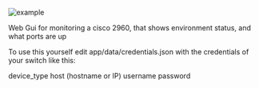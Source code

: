 
![example](https://github.com/JA-Marshall/Cisco2960-Flask-Web-GUI-/assets/9871373/5109eca2-8058-4c4c-b9a2-2fd0d34a4f13)

Web Gui for monitoring a cisco 2960, that shows environment status, and what ports are up


To use this yourself edit app/data/credentials.json with the credentials of your switch like this:

device_type
host (hostname or IP)
username
password

